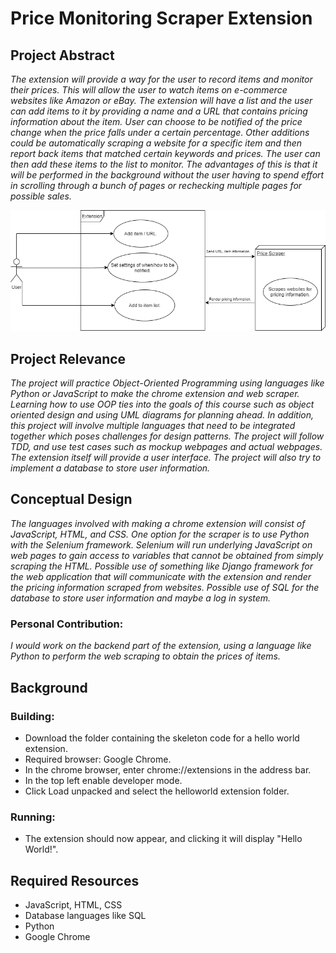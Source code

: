 # Price Monitoring Scraper Extension

## Project Abstract
_The extension will provide a way for the user to record items and monitor their prices. This will allow the user to watch items on e-commerce websites like Amazon or eBay. The extension will have a list and the user can add items to it by providing a name and a URL that contains pricing information about the item. User can choose to be notified of the price change when the price falls under a certain percentage. Other additions could be automatically scraping a website for a specific item and then report back items that matched certain keywords and prices. The user can then add these items to the list to monitor. The advantages of this is that it will be performed in the background without the user having to spend effort in scrolling through a bunch of pages or rechecking multiple pages for possible sales._

![Use Case Image](Zheng_Peter_PriceMonitoringScraperExtension.png)

## Project Relevance
_The project will practice Object-Oriented Programming using languages like Python or JavaScript to make the chrome extension and web scraper. Learning how to use OOP ties into the goals of this course such as object oriented design and using UML diagrams for planning ahead. In addition, this project will involve multiple languages that need to be integrated together which poses challenges for design patterns. The project will follow TDD, and use test cases such as mockup webpages and actual webpages. The extension itself will provide a user interface. The project will also try to implement a database to store user information._

## Conceptual Design
_The languages involved with making a chrome extension will consist of JavaScript, HTML, and CSS. One option for the scraper is to use Python with the Selenium framework. Selenium will run underlying JavaScript on web pages to gain access to variables that cannot be obtained from simply scraping the HTML. Possible use of something like Django framework for the web application that will communicate with the extension and render the pricing information scraped from websites. Possible use of SQL for the database to store user information and maybe a log in system._
### Personal Contribution:
_I would work on the backend part of the extension, using a language like Python to perform the web scraping to obtain the prices of items._

## Background

### Building:
- Download the folder containing the skeleton code for a hello world extension.
- Required browser: Google Chrome.
- In the chrome browser, enter chrome://extensions in the address bar.
- In the top left enable developer mode.
- Click Load unpacked and select the helloworld extension folder.
### Running:
- The extension should now appear, and clicking it will display "Hello World!".

## Required Resources

- JavaScript, HTML, CSS
- Database languages like SQL
- Python
- Google Chrome
